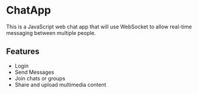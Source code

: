 # ChatApp
This is a JavaScript web chat app that will use WebSocket to allow real-time messaging between multiple people.

## Features
* Login
* Send Messages
* Join chats or groups
* Share and upload multimedia content
